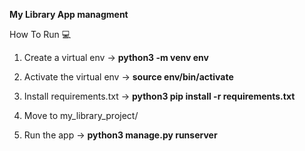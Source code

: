 **My Library App managment**

How To Run 💻

1. Create a virtual env ->
**python3 -m venv env**

2. Activate the virtual env ->
**source env/bin/activate**

3. Install requirements.txt ->
**python3 pip install -r requirements.txt**

4. Move to my_library_project/

5. Run the app -> 
**python3 manage.py runserver**

